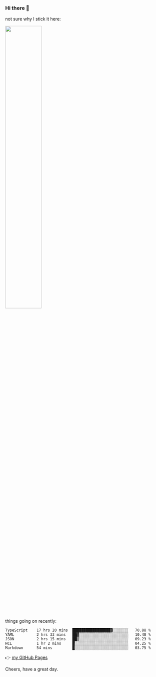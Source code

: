 ### Hi there 👋

not sure why I stick it here:

[<img width="48%" src="https://github-readme-stats.vercel.app/api?username=ykzhukian&show_icons=true&theme=dracula">](https://github.com/anuraghazra/github-readme-stats)


things going on recently:

<!--START_SECTION:waka-->

```text
TypeScript    17 hrs 20 mins  █████████████████▓░░░░░░░   70.88 %
YAML          2 hrs 33 mins   ██▓░░░░░░░░░░░░░░░░░░░░░░   10.48 %
JSON          2 hrs 15 mins   ██▒░░░░░░░░░░░░░░░░░░░░░░   09.23 %
HCL           1 hr 2 mins     █░░░░░░░░░░░░░░░░░░░░░░░░   04.25 %
Markdown      54 mins         █░░░░░░░░░░░░░░░░░░░░░░░░   03.75 %
```

<!--END_SECTION:waka-->

👉 [my GitHub Pages](https://ykzhukian.github.io)

Cheers, have a great day.

